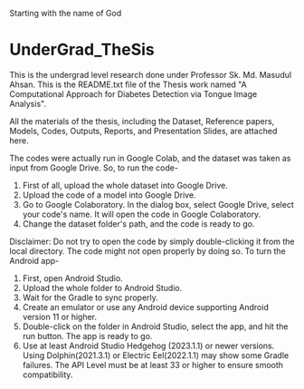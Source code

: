 Starting with the name of God
# UnderGrad_TheSis
This is the undergrad level research done under Professor Sk. Md. Masudul Ahsan.
This is the README.txt file of the Thesis work named "A Computational Approach for Diabetes Detection via Tongue Image Analysis".

All the materials of the thesis, including the Dataset, Reference papers, Models, Codes, Outputs, Reports, and Presentation Slides, are attached here.

The codes were actually run in Google Colab, and the dataset was taken as input from Google Drive. So, to run the code-

1. First of all, upload the whole dataset into Google Drive.
2. Upload the code of a model into Google Drive.
3. Go to Google Colaboratory. In the dialog box, select Google Drive, select your code's name. It will open the code in Google Colaboratory.
4. Change the dataset folder's path, and the code is ready to go.

Disclaimer: Do not try to open the code by simply double-clicking it from the local directory. The code might not open properly by doing so.
To turn the Android app-
1. First, open Android Studio.
2. Upload the whole folder to Android Studio.
3. Wait for the Gradle to sync properly.
4. Create an emulator or use any Android device supporting Android version 11 or higher. 
4. Double-click on the folder in Android Studio, select the app, and hit the run button. The app is ready to go.
5. Use at least Android Studio Hedgehog (2023.1.1) or newer versions. Using Dolphin(2021.3.1) or Electric Eel(2022.1.1) may show some Gradle failures. The API Level must be at least 33 or higher to ensure smooth compatibility.
